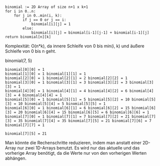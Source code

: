 ````
binomial := 2D Array of size n+1 x k+1
for i in 0..n:
    for j in 0..min(i, k):
        if j == 0 or j == i:
            binomial[i][j] = 1
        else:
            binomial[i][j] = binomial[i-1][j-1] + binomial[i-1][j]
return binomial[n][k]
````

Komplexität: O(n*k), da innere Schleife von 0 bis min(i, k) und äußere Schleife von 0 bis n geht.

binomial(7, 5)
````
binomial[0][0] = 1
binomial[1][0] = 1 binomial[1][1] = 1
binomial[2][0] = 1 binomial[2][1] = 2 binomial[2][2] = 1
binomial[3][0] = 1 binomial[3][1] = 3 binomial[3][2] = 3 binomial[3][3] = 1
binomial[4][0] = 1 binomial[4][1] = 4 binomial[4][2] = 6 binomial[4][3] = 4 binomial[4][4] = 1
binomial[5][0] = 1 binomial[5][1] = 5 binomial[5][2] = 10 binomial[5][3] = 10 binomial[5][4] = 5 binomial[5][5] = 1
binomial[6][0] = 1 binomial[6][1] = 6 binomial[6][2] = 15 binomial[6][3] = 20 binomial[6][4] = 15 binomial[6][5] = 6 binomial[6][6] = 1
binomial[7][0] = 1 binomial[7][1] = 7 binomial[7][2] = 21 binomial[7][3] = 35 binomial[7][4] = 35 binomial[7][5] = 21 binomial[7][6] = 7 binomial[7][7] = 1

binomial[7][5] = 21
````

Man könnte die Rechenschritte reduzieren, indem man anstatt einer 2D-Array nur zwei 1D-Arrays benutzt.
Es wird nur das aktuelle und das vorherige Array benötigt, da die Werte nur von den vorherigen Werten abhängen.

